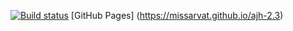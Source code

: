 [![Build status](https://ci.appveyor.com/api/projects/status/em37w82ib27d2cwh?svg=true)](https://ci.appveyor.com/project/MissarvaT/ajh-2-3)
[GitHub Pages] (https://missarvat.github.io/ajh-2.3)
